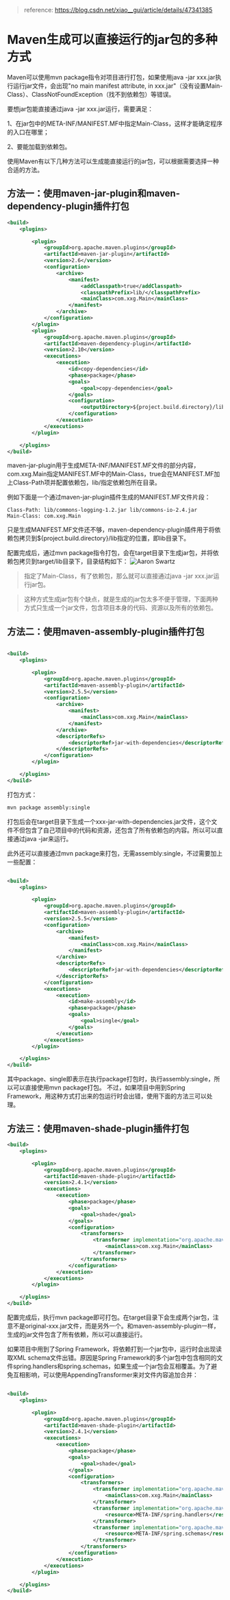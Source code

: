 > reference: https://blog.csdn.net/xiao__gui/article/details/47341385

# Maven生成可以直接运行的jar包的多种方式

Maven可以使用mvn package指令对项目进行打包，如果使用java -jar xxx.jar执行运行jar文件，会出现"no main manifest attribute, in xxx.jar"（没有设置Main-Class）、ClassNotFoundException（找不到依赖包）等错误。

要想jar包能直接通过java -jar xxx.jar运行，需要满足：

1、在jar包中的META-INF/MANIFEST.MF中指定Main-Class，这样才能确定程序的入口在哪里；

2、要能加载到依赖包。

使用Maven有以下几种方法可以生成能直接运行的jar包，可以根据需要选择一种合适的方法。

## 方法一：使用maven-jar-plugin和maven-dependency-plugin插件打包
```xml
<build>
	<plugins>

		<plugin>
			<groupId>org.apache.maven.plugins</groupId>
			<artifactId>maven-jar-plugin</artifactId>
			<version>2.6</version>
			<configuration>
				<archive>
					<manifest>
						<addClasspath>true</addClasspath>
						<classpathPrefix>lib/</classpathPrefix>
						<mainClass>com.xxg.Main</mainClass>
					</manifest>
				</archive>
			</configuration>
		</plugin>
		<plugin>
			<groupId>org.apache.maven.plugins</groupId>
			<artifactId>maven-dependency-plugin</artifactId>
			<version>2.10</version>
			<executions>
				<execution>
					<id>copy-dependencies</id>
					<phase>package</phase>
					<goals>
						<goal>copy-dependencies</goal>
					</goals>
					<configuration>
						<outputDirectory>${project.build.directory}/lib</outputDirectory>
					</configuration>
				</execution>
			</executions>
		</plugin>

	</plugins>
</build>
```
maven-jar-plugin用于生成META-INF/MANIFEST.MF文件的部分内容，<mainClass>com.xxg.Main</mainClass>指定MANIFEST.MF中的Main-Class，<addClasspath>true</addClasspath>会在MANIFEST.MF加上Class-Path项并配置依赖包，<classpathPrefix>lib/</classpathPrefix>指定依赖包所在目录。

例如下面是一个通过maven-jar-plugin插件生成的MANIFEST.MF文件片段：
```
Class-Path: lib/commons-logging-1.2.jar lib/commons-io-2.4.jar
Main-Class: com.xxg.Main
```
只是生成MANIFEST.MF文件还不够，maven-dependency-plugin插件用于将依赖包拷贝到<outputDirectory>${project.build.directory}/lib</outputDirectory>指定的位置，即lib目录下。

配置完成后，通过mvn package指令打包，会在target目录下生成jar包，并将依赖包拷贝到target/lib目录下，目录结构如下：
![Aaron Swartz](https://raw.githubusercontent.com/changlie/note/master/maven/img/20150807174107439.jpg)
> 指定了Main-Class，有了依赖包，那么就可以直接通过java -jar xxx.jar运行jar包。

> 这种方式生成jar包有个缺点，就是生成的jar包太多不便于管理，下面两种方式只生成一个jar文件，包含项目本身的代码、资源以及所有的依赖包。

## 方法二：使用maven-assembly-plugin插件打包
```xml

<build>
	<plugins>

		<plugin>
			<groupId>org.apache.maven.plugins</groupId>
			<artifactId>maven-assembly-plugin</artifactId>
			<version>2.5.5</version>
			<configuration>
				<archive>
					<manifest>
						<mainClass>com.xxg.Main</mainClass>
					</manifest>
				</archive>
				<descriptorRefs>
					<descriptorRef>jar-with-dependencies</descriptorRef>
				</descriptorRefs>
			</configuration>
		</plugin>

	</plugins>
</build>
```
打包方式：
```cmd
mvn package assembly:single  
```
打包后会在target目录下生成一个xxx-jar-with-dependencies.jar文件，这个文件不但包含了自己项目中的代码和资源，还包含了所有依赖包的内容。所以可以直接通过java -jar来运行。

此外还可以直接通过mvn package来打包，无需assembly:single，不过需要加上一些配置：
```xml

<build>
	<plugins>

		<plugin>
			<groupId>org.apache.maven.plugins</groupId>
			<artifactId>maven-assembly-plugin</artifactId>
			<version>2.5.5</version>
			<configuration>
				<archive>
					<manifest>
						<mainClass>com.xxg.Main</mainClass>
					</manifest>
				</archive>
				<descriptorRefs>
					<descriptorRef>jar-with-dependencies</descriptorRef>
				</descriptorRefs>
			</configuration>
			<executions>
				<execution>
					<id>make-assembly</id>
					<phase>package</phase>
					<goals>
						<goal>single</goal>
					</goals>
				</execution>
			</executions>
		</plugin>

	</plugins>
</build>
```
其中<phase>package</phase>、<goal>single</goal>即表示在执行package打包时，执行assembly:single，所以可以直接使用mvn package打包。
不过，如果项目中用到Spring Framework，用这种方式打出来的包运行时会出错，使用下面的方法三可以处理。
## 方法三：使用maven-shade-plugin插件打包
```xml
<build>
	<plugins>

		<plugin>
			<groupId>org.apache.maven.plugins</groupId>
			<artifactId>maven-shade-plugin</artifactId>
			<version>2.4.1</version>
			<executions>
				<execution>
					<phase>package</phase>
					<goals>
						<goal>shade</goal>
					</goals>
					<configuration>
						<transformers>
							<transformer implementation="org.apache.maven.plugins.shade.resource.ManifestResourceTransformer">
								<mainClass>com.xxg.Main</mainClass>
							</transformer>
						</transformers>
					</configuration>
				</execution>
			</executions>
		</plugin>

	</plugins>
</build>
```
配置完成后，执行mvn package即可打包。在target目录下会生成两个jar包，注意不是original-xxx.jar文件，而是另外一个。和maven-assembly-plugin一样，生成的jar文件包含了所有依赖，所以可以直接运行。

如果项目中用到了Spring Framework，将依赖打到一个jar包中，运行时会出现读取XML schema文件出错。原因是Spring Framework的多个jar包中包含相同的文件spring.handlers和spring.schemas，如果生成一个jar包会互相覆盖。为了避免互相影响，可以使用AppendingTransformer来对文件内容追加合并：
```xml

<build>
	<plugins>

		<plugin>
			<groupId>org.apache.maven.plugins</groupId>
			<artifactId>maven-shade-plugin</artifactId>
			<version>2.4.1</version>
			<executions>
				<execution>
					<phase>package</phase>
					<goals>
						<goal>shade</goal>
					</goals>
					<configuration>
						<transformers>
							<transformer implementation="org.apache.maven.plugins.shade.resource.ManifestResourceTransformer">
								<mainClass>com.xxg.Main</mainClass>
							</transformer>
							<transformer implementation="org.apache.maven.plugins.shade.resource.AppendingTransformer">
								<resource>META-INF/spring.handlers</resource>
							</transformer>
							<transformer implementation="org.apache.maven.plugins.shade.resource.AppendingTransformer">
								<resource>META-INF/spring.schemas</resource>
							</transformer>
						</transformers>
					</configuration>
				</execution>
			</executions>
		</plugin>

	</plugins>
</build>
```

